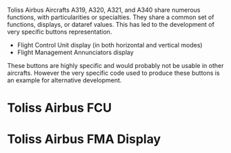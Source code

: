 Toliss Airbus Aircrafts A319, A320, A321, and A340 share numerous functions, with particularities or specialties. They share a common set of functions, displays, or dataref values. This has led to the development of very specific buttons representation.

- Flight Control Unit display (in both horizontal and vertical modes)
- Flight Management Annunciators display

These buttons are highly specific and would probably not be usable in other aircrafts. However the very specific code used to produce these buttons is an example for alternative development.

# Toliss Airbus FCU

# Toliss Airbus FMA Display
